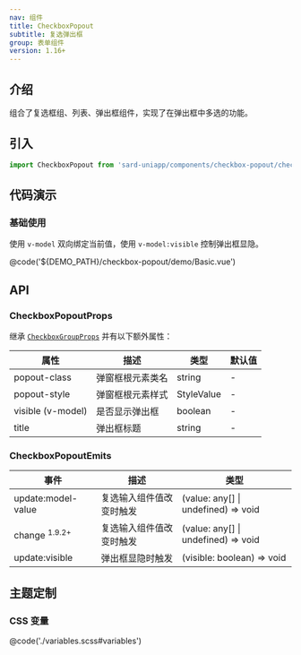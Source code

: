```yaml
---
nav: 组件
title: CheckboxPopout
subtitle: 复选弹出框
group: 表单组件
version: 1.16+
---
```


## 介绍

组合了复选框组、列表、弹出框组件，实现了在弹出框中多选的功能。

## 引入

```ts
import CheckboxPopout from 'sard-uniapp/components/checkbox-popout/checkbox-popout.vue'
```

## 代码演示

### 基础使用

使用 `v-model` 双向绑定当前值，使用 `v-model:visible` 控制弹出框显隐。

@code('${DEMO_PATH}/checkbox-popout/demo/Basic.vue')

## API

### CheckboxPopoutProps

继承 [`CheckboxGroupProps`](./checkbox#CheckboxGroupProps) 并有以下额外属性：

| 属性              | 描述             | 类型       | 默认值 |
| ----------------- | ---------------- | ---------- | ------ |
| popout-class      | 弹窗框根元素类名 | string     | -      |
| popout-style      | 弹窗框根元素样式 | StyleValue | -      |
| visible (v-model) | 是否显示弹出框   | boolean    | -      |
| title             | 弹出框标题       | string     | -      |

### CheckboxPopoutEmits

| 事件                     | 描述                     | 类型                                |
| ------------------------ | ------------------------ | ----------------------------------- |
| update:model-value       | 复选输入组件值改变时触发 | (value: any[] \| undefined) => void |
| change <sup>1.9.2+</sup> | 复选输入组件值改变时触发 | (value: any[] \| undefined) => void |
| update:visible           | 弹出框显隐时触发         | (visible: boolean) => void          |

## 主题定制

### CSS 变量

@code('./variables.scss#variables')
